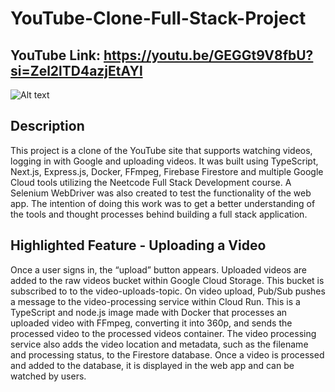 # YouTube-Clone-Full-Stack-Project

## YouTube Link: https://youtu.be/GEGGt9V8fbU?si=Zel2lTD4azjEtAYl

![Alt text](/YouTube-Clone-Full-Stack-Project/media/image.png?raw=true "YouTube Clone")

## Description
This project is a clone of the YouTube site that supports watching videos, logging in with Google and uploading videos. It was built using TypeScript, Next.js, Express.js, Docker, FFmpeg, Firebase Firestore and multiple Google Cloud tools utilizing the Neetcode Full Stack Development course. A Selenium WebDriver was also created to test the functionality of the web app. The intention of doing this work was to get a better understanding of the tools and thought processes behind building a full stack application.

## Highlighted Feature - Uploading a Video
Once a user signs in, the “upload” button appears. Uploaded videos are added to the raw videos bucket within Google Cloud Storage. This bucket is subscribed to to the video-uploads-topic. On video upload, Pub/Sub pushes a message to the video-processing service within Cloud Run. This is a TypeScript and node.js image made with Docker that processes an uploaded video with FFmpeg, converting it into 360p, and sends the processed video to the processed videos container. The video processing service also adds the video location and metadata, such as the filename and processing status, to the Firestore database. Once a video is processed and added to the database, it is displayed in the web app and can be watched by users.